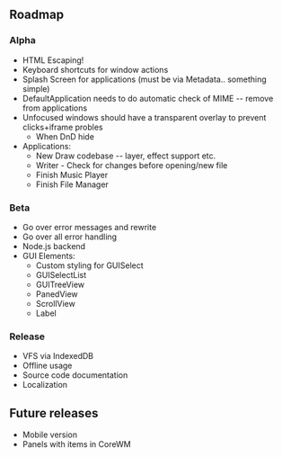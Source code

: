
## Roadmap

### Alpha

* HTML Escaping!
* Keyboard shortcuts for window actions
* Splash Screen for applications (must be via Metadata.. something simple)
* DefaultApplication needs to do automatic check of MIME -- remove from applications
* Unfocused windows should have a transparent overlay to prevent clicks+iframe probles
  * When DnD hide
* Applications:
  * New Draw codebase -- layer, effect support etc.
  * Writer - Check for changes before opening/new file
  * Finish Music Player
  * Finish File Manager

### Beta

* Go over error messages and rewrite
* Go over all error handling
* Node.js backend
* GUI Elements:
  * Custom styling for GUISelect
  * GUISelectList
  * GUITreeView
  * PanedView
  * ScrollView
  * Label

### Release

* VFS via IndexedDB
* Offline usage
* Source code documentation
* Localization

## Future releases
* Mobile version
* Panels with items in CoreWM
